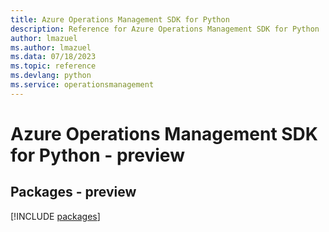 ```yaml
---
title: Azure Operations Management SDK for Python
description: Reference for Azure Operations Management SDK for Python
author: lmazuel
ms.author: lmazuel
ms.data: 07/18/2023
ms.topic: reference
ms.devlang: python
ms.service: operationsmanagement
---
```

# Azure Operations Management SDK for Python - preview
## Packages - preview
[!INCLUDE [packages](operations-management-index.md)]